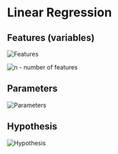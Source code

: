 # Linear Regression

## Features (variables)

![Features](../images/linear-regression-features.svg)

![n](../images/linear-regression-n.svg) - number of features

## Parameters

![Parameters](../images/linear-regression-parameters.svg)

## Hypothesis

![Hypothesis](../images/linear-regression-hypothesis.svg)